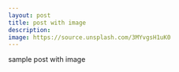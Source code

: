 ```yaml
---
layout: post
title: post with image
description: 
image: https://source.unsplash.com/3MYvgsH1uK0
---
```


sample post with image
